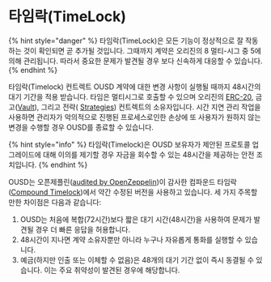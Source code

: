 # 타임락\(TimeLock\)

{% hint style="danger" %}
타임락\(TimeLock\)은 모든 기능이 정상적으로 잘 작동하는 것이 확인되면 곧 추가될 것입니다. 그때까지 계약은 오리진의 8 멀티-시그 중 5에 의해 관리됩니다. 따라서 중요한 문제가 발견될 경우 보다 신속하게 대응할 수 있습니다.
{% endhint %}

타임락\(Timelock\) 컨트렉트 OUSD 계약에 대한 변경 사항이 실행될 때까지 48시간의 대기 기간을 적용 받습니다. 타임은 멀티시그로 호출할 수 있으며 오리진의 [ERC-20](../architecture.md), 금고\([Vault](vault.md)\), 그리고 전략\( [Strategies](strategies.md)\) 컨트렉트의 소유자입니다. 시간 지연 관리 작업을 사용하면 관리자가 악의적으로 진행된 프로세스로인한 손상에 또 사용자가 원하지 않는 변경을 수행할 경우 OUSD를 종료할 수 있습니다.

{% hint style="info" %}
타임락\(Timelock\)은 OUSD 보유자가 제안된 프로토콜 업그레이드에 대해 이의를 제기할 경우 자금을 회수할 수 있는 48시간을 제공하는 안전 조치입니다.
{% endhint %}

OUSD는 오픈제플린\([audited by OpenZeppelin](https://blog.openzeppelin.com/compound-finance-patch-audit/)\)이 감사한 컴파운드 타임락\([Compound Timelock](https://compound.finance/docs/governance)\)에서 약간 수정된 버전을 사용하고 있습니다. 세 가지 주목할 만한 차이점은 다음과 같습니다:

1. OUSD는 처음에 복합\(72시간\)보다 짧은 대기 시간\(48시간\)을 사용하여 문제가 발견될 경우 더 빠른 응답을 허용합니다. 
2. 48시간이 지나면 계약 소유자뿐만 아니라 누구나 자유롭게 통화를 실행할 수 있습니다. 
3. 예금\(하지만 인출 또는 이체할 수 없음\)은 48개의 대기 기간 없이 즉시 동결될 수 있습니다. 이는 주요 취약성이 발견된 경우에 해당합니다.

